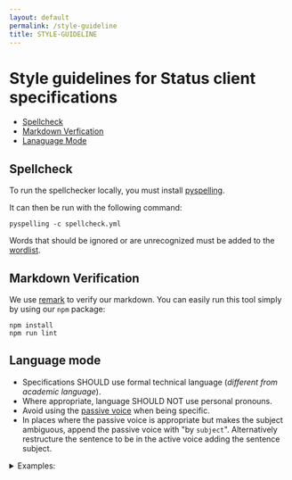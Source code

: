```yaml
---
layout: default
permalink: /style-guideline
title: STYLE-GUIDELINE
---
```


# Style guidelines for Status client specifications

- [Spellcheck](#spellcheck)
- [Markdown Verfication](#markdown-verification)
- [Lanaguage Mode](#language-mode)

## Spellcheck

To run the spellchecker locally, you must install [pyspelling](https://facelessuser.github.io/pyspelling/).

It can then be run with the following command:

```console
pyspelling -c spellcheck.yml
```

Words that should be ignored or are unrecognized must be added to the [wordlist](./wordlist.txt).

## Markdown Verification

We use [remark](https://remark.js.org/) to verify our markdown. You can easily run this tool simply by using our `npm` package:

```console
npm install
npm run lint
```

## Language mode

- Specifications SHOULD use formal technical language (*different from academic language*).
- Where appropriate, language SHOULD NOT use personal pronouns.
- Avoid using the [passive voice](https://en.wikipedia.org/wiki/English_passive_voice) when being specific.
- In places where the passive voice is appropriate but makes the subject ambiguous, append the passive voice with "by `subject`". Alternatively restructure the sentence to be in the active voice adding the sentence subject.

<details>
<summary>Examples:</summary>

### Personal pronouns

Informal:
>In this specification, **we** describe 

Formal:
>This specification describes 

Informal:
>If **you** want to run a Waku node and receive messages from Status clients, it must be properly configured.

Formal:
>A Waku node must be properly configured to receive messages from Status clients.

### Passive voice

Passive voice:
>a corresponding confirmation **is broadcast** by one or more peers

Active voice:
>**one or more peers broadcast** a corresponding confirmation

In the case where the object of the sentence needs to be highlighted or given prominence the passive voice is appropriate.
However, pay attention to not introduce an ambiguous subject if communicating specific information is your goal.

### Appropriate use of the passive voice

>The Batch Acknowledge packet is followed by a keccak256 hash of the envelope's batch data (raw bytes).

The subject of the sentence is "a keccak256 hash", but the sentence wants to highlight the Batch Acknowledge.

### Ambiguous subject

In many cases sentences written in passive voice may be grammatically correct but hide that the sentence lacks a specified subject.

Ambiguous:
>A message confirmation **is sent** using Batch Acknowledge 

Active specific:
>**A node sends** a message confirmation using Batch Acknowledge 

Passive specific:
>A message confirmation **is sent by a node** using Batch Acknowledge

Notice that the ambiguous sentence infers or omits the subject. Making it unclear what or who performs an action on the object of the sentence.

In the example ambiguous sentence it is not stated what or who is sending a message confirmation. 

</details>